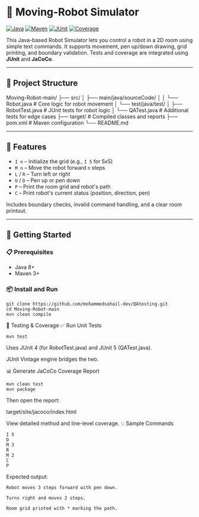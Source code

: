 
# 🤖 Moving-Robot Simulator

[![Java](https://img.shields.io/badge/Java-1.8-blue)](https://www.oracle.com/java/)
[![Maven](https://img.shields.io/badge/Maven-Build-blue)](https://maven.apache.org/)
[![JUnit](https://img.shields.io/badge/Testing-JUnit4%20%26%205-brightgreen)](https://junit.org/)
[![Coverage](https://img.shields.io/badge/Test%20Coverage-JaCoCo-orange)](https://www.eclemma.org/jacoco/)

This Java-based Robot Simulator lets you control a robot in a 2D room using simple text commands. It supports movement, pen up/down drawing, grid printing, and boundary validation. Tests and coverage are integrated using **JUnit** and **JaCoCo**.

---

## 📁 Project Structure

Moving-Robot-main/
├── src/
│ ├── main/java/sourceCode/
│ │ └── Robot.java # Core logic for robot movement
│ └── test/java/test/
│ ├── RobotTest.java # JUnit tests for robot logic
│ └── QATest.java # Additional tests for edge cases
├── target/ # Compiled classes and reports
├── pom.xml # Maven configuration
└── README.md


---

## 🔧 Features

- `I n` – Initialize the grid (e.g., `I 5` for 5x5)
- `M n` – Move the robot forward `n` steps
- `L` / `R` – Turn left or right
- `U` / `D` – Pen up or pen down
- `P` – Print the room grid and robot's path
- `C` – Print robot's current status (position, direction, pen)

Includes boundary checks, invalid command handling, and a clear room printout.

---

## 🚀 Getting Started

### 📋 Prerequisites
- Java 8+
- Maven 3+

### 📦 Install and Run

```
git clone https://github.com/mohammedsohail-dev/QAtesting.git
cd Moving-Robot-main
mvn clean compile
```
   

🧪 Testing & Coverage
✅ Run Unit Tests
```
mvn test
```

Uses JUnit 4 (for RobotTest.java) and JUnit 5 (QATest.java).

JUnit Vintage engine bridges the two.

📊 Generate JaCoCo Coverage Report
```
mvn clean test
mvn package
```
Then open the report:

target/site/jacoco/index.html

View detailed method and line-level coverage.
💡 Sample Commands
```
I 5
D
M 3
R
M 2
C
P
```
Expected output:

    Robot moves 3 steps forward with pen down.

    Turns right and moves 2 steps.

    Room grid printed with * marking the path.
